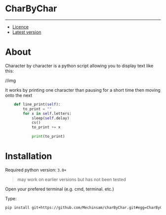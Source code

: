# CharByChar
---

- [Licence](https://github.com/Mechinsam/charByChar/blob/main/LICENCE)
- [Latest version](https)

# About
Character by character is a python script allowing you to display text like this:

//img

It works by printing one character than pausing for a short time then moving onto the next

```python   
    def line_print(self):
        to_print = ""
        for x in self.letters:
            sleep(self.delay)
            cs()
            to_print += x
           
            print(to_print)
```

# Installation

Required python version: `3.0+`
> may work on earlier versions but has not been tested

Open your prefered terminal (e.g. cmd, terminal. etc.)

Type:

```bash
pip install git+https://github.com/Mechinsam/charByChar.git#egg=CharByChar
```
